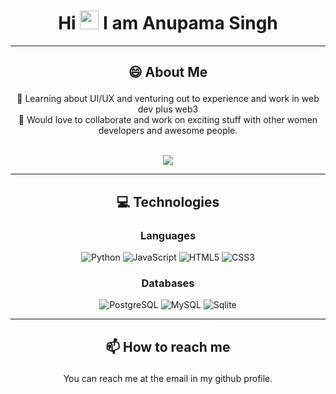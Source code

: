 <h1 align="center">Hi <img src="https://raw.githubusercontent.com/MartinHeinz/MartinHeinz/master/wave.gif" width="30px" height="30px"> I am Anupama Singh</h1>
<hr>

<!-- - 🔭 I’m currently working on ...
- 🌱 I’m currently learning ...
- 👯 I’m looking to collaborate on ...
- 🤔 I’m looking for help with ...
- 💬 Ask me about ...
- 📫 How to reach me: ...
-  Pronouns: ...
- ⚡ Fun fact: ... -->

## <p align='center'>😄 About Me</p>

<div align='center'>
🚀 Learning about UI/UX and venturing out to experience and work in web dev plus web3<br>
👯 Would love to collaborate and work on exciting stuff with other women developers and awesome people.<br>
</div>
<br>
<p align='center'>
  <a href="#"><img src="https://github-readme-stats.vercel.app/api?username=anupama12sg&show_icons=true&count_private=true&theme=synthwave"></a>
</p>

<hr>

## <p align='center'>:computer: Technologies</p>
### <p align='center'>Languages</p>
<div align='center'>

![Python](https://img.shields.io/badge/-Python-black?style=flat-square&logo=Python) ![JavaScript](https://img.shields.io/badge/-JavaScript-black?style=flat-square&logo=javascript) ![HTML5](https://img.shields.io/badge/-HTML5-E34F26?style=flat-square&logo=html5&logoColor=white) ![CSS3](https://img.shields.io/badge/-CSS3-1572B6?style=flat-square&logo=css3)

</div>

### <p align='center'>Databases</p>
<div align='center'>

![PostgreSQL](https://img.shields.io/badge/-PostgreSQL-black?style=flat-square&logo=postgresql) ![MySQL](https://img.shields.io/badge/-MySQL-black?style=flat-square&logo=mysql) ![Sqlite](https://img.shields.io/badge/-sqlite-black?style=flat-square&logo=sqlite)

</div>

<hr>
  
## <p align='center'>📫 How to reach me</p>
<div align='center'>

You can reach me at the email in my github profile.

<br>
<br><br>
